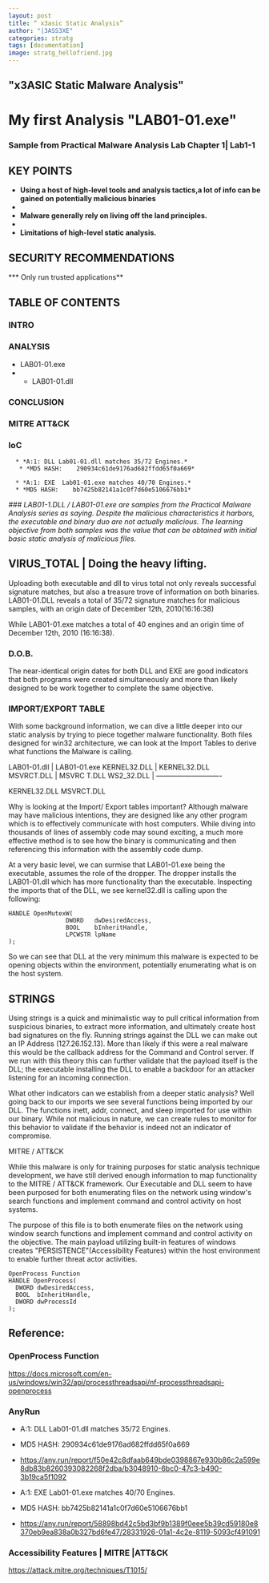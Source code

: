 ```yaml
---
layout: post
title: “ x3asic Static Analysis”
author: "|3ASS3XE"
categories: stratg
tags: [documentation]
image: stratg_hellofriend.jpg
---
```

## "x3ASIC Static Malware Analysis"

# My first Analysis "LAB01-01.exe"

### Sample from Practical Malware Analysis Lab Chapter 1| Lab1-1

## KEY POINTS

* **Using a host of high-level tools and analysis tactics,a lot of info can be gained on potentially malicious binaries**
*
* **Malware generally rely on living off the land principles.**
*
* **Limitations of high-level static analysis.**

## SECURITY RECOMMENDATIONS

***  Only run trusted applications**

## TABLE OF CONTENTS

### INTRO
### ANALYSIS
* LAB01-01.exe
* * LAB01-01.dll
### CONCLUSION
### MITRE ATT&CK
### IoC

      * *A:1: DLL Lab01-01.dll matches 35/72 Engines.*
       * *MD5 HASH:    290934c61de9176ad682ffdd65f0a669*

      * *A:1: EXE  Lab01-01.exe matches 40/70 Engines.*
      * *MD5 HASH:    bb7425b82141a1c0f7d60e5106676bb1*
*### LAB01-1.DLL / LAB01-01.exe are samples from the  Practical Malware Analysis series as saying.   Despite the malicious characteristics it harbors, the executable and binary duo are not actually malicious.  The learning objective from both samples was the value that can be obtained with initial basic static analysis of malicious files.*

## VIRUS_TOTAL | Doing the heavy lifting.

Uploading both executable and dll to virus total not only reveals successful signature matches, but also a treasure trove of information on both binaries.
LAB01-01.DLL reveals a total of 35/72 signature matches for malicious samples, with an origin date of December 12th, 2010(16:16:38)

While LAB01-01.exe matches a total of 40 engines and an origin time of December 12th, 2010 (16:16:38).  

### D.O.B.
The near-identical origin dates for both DLL and EXE are good indicators that both programs were created simultaneously and more than likely designed to be work together to complete the same objective.

### IMPORT/EXPORT TABLE
With some background information, we can dive a little deeper into our static analysis by trying to piece together malware functionality.  Both files designed for win32 architecture, we can look at the Import Tables to derive what functions the Malware is calling.  

LAB01-01.dll      | LAB01-01.exe
KERNEL32.DLL   |     KERNEL32.DLL  
MSVRCT.DLL	      |	     MSVRC T.DLL
WS2_32.DLL       |    —————————-


KERNEL32.DLL
MSVRCT.DLL


Why is looking at the Import/ Export tables important?  Although malware may have malicious intentions, they are designed like any other program which is to effectively communicate with host computers.  While diving into thousands of lines of assembly code may sound exciting, a much more effective method is to see how the binary is communicating and then referencing this information with the assembly code dump.

At a very basic level, we can surmise that LAB01-01.exe being the executable, assumes the role of the dropper.  The dropper installs the LAB01-01.dll which has more functionality than the executable.   Inspecting the imports that of the DLL, we see kernel32.dll is calling upon the following:
```
HANDLE OpenMutexW(
                DWORD   dwDesiredAccess,
                BOOL    bInheritHandle,
                LPCWSTR lpName
);
```

So we can see that DLL at the very minimum this malware is expected to be opening objects within the environment, potentially enumerating what is on the host system.

## STRINGS

Using strings is a quick and minimalistic way to pull critical information from suspicious binaries,  to extract more information, and ultimately create host bad signatures on the fly.  Running strings against the DLL we can make out an IP Address (127.26.152.13).  More than likely if this were a real malware this would be the callback address for the Command and Control server.  If we run with this theory this can further validate that the payload itself is the DLL; the executable installing the DLL to enable a backdoor for an attacker listening for an incoming connection.

What other indicators can we establish from a deeper static analysis?  Well going back to our imports we see several functions being imported by our DLL.  The functions inett, addr, connect, and sleep imported for use within our binary. While not malicious in nature, we can create rules to monitor for this behavior to validate if the behavior is indeed not an indicator of compromise.

MITRE / ATT&CK

While this malware is only for training purposes for static analysis technique development, we have still derived enough information to map functionality to the MITRE / ATT&CK framework.  Our Executable and DLL seem to have been purposed for both enumerating files on the network using window's search functions and implement command and control activity on host systems.

The purpose of this file is to both enumerate files on the network using window search functions and implement command and control activity on the objective.  The main payload utilizing built-in features of windows creates "PERSISTENCE"(Accessibility Features) within the host environment to enable further threat actor activities.

```
OpenProcess Function
HANDLE OpenProcess(
  DWORD dwDesiredAccess,
  BOOL  bInheritHandle,
  DWORD dwProcessId
);
```

## Reference:
### OpenProcess Function
https://docs.microsoft.com/en-us/windows/win32/api/processthreadsapi/nf-processthreadsapi-openprocess

### AnyRun
* A:1: DLL Lab01-01.dll matches 35/72 Engines.
* MD5 HASH:   290934c61de9176ad682ffdd65f0a669
* https://any.run/report/f50e42c8dfaab649bde0398867e930b86c2a599e8db83b8260393082268f2dba/b3048910-6bc0-47c3-b490-3b19ca5f1092

 * A:1: EXE  Lab01-01.exe matches 40/70 Engines.
 * MD5 HASH:    bb7425b82141a1c0f7d60e5106676bb1
 * https://any.run/report/58898bd42c5bd3bf9b1389f0eee5b39cd59180e8370eb9ea838a0b327bd6fe47/28331926-01a1-4c2e-8119-5093cf491091


### Accessibility Features | MITRE |ATT&CK
https://attack.mitre.org/techniques/T1015/
